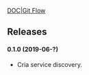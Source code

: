 [DOC|Git Flow](md/GIT_FLOW.md)


## Releases

#### 0.1.0 (2019-06-?)
 - Cria service discovery.




